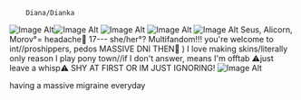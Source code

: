 
        Diana/Dianka
![Image Alt](https://64.media.tumblr.com/df2a61ca87a3b517930a6df9053b2d87/473928ea48888009-e5/s100x200/0f9dea48de823e46b58b96710c3ec84ea762ce0f.gifv)![Image Alt](https://64.media.tumblr.com/393be5c2ab61b8bb8b419e9037f72dd4/6f072ea04e7b6c72-aa/s100x200/d45ff0fc6a95c4f6782a943d73570d219aeb9523.gif) ![Image Alt](https://64.media.tumblr.com/c6ba30ca701f966c3a5c86fcd9842306/6f072ea04e7b6c72-42/s100x200/85eb8181bdc37429f4615e2d74db179a38a29fef.gifv) ![Image Alt](https://64.media.tumblr.com/43a344a41489cf6dd75db316bc9cb759/90c87e79a3a90476-27/s100x200/e91e4f9f2a322ea7ec5f97cc8e5176fb53944631.gifv) ![Image Alt](https://64.media.tumblr.com/a8005009908fe11ec7e3719a8c7ad9c0/6f072ea04e7b6c72-72/s100x200/74e388ab76e58e3220239ac9df751f21e47ccc8a.pnj)
Seus, Alicorn, Morov°= headache🩵
17--- she/her°? Multifandom!!! you're welcome to int//proshippers, pedos MASSIVE DNI THEN🚫 ) I love making skins/literally only reason I play pony town//if I don't answer, means I'm offtab ⚠️just leave a whisp⚠️ SHY AT FIRST OR IM JUST IGNORING!
![Image Alt](https://private-user-images.githubusercontent.com/176760935/357810140-137749d1-d481-4739-9333-230f61b140a7.gif?jwt=eyJhbGciOiJIUzI1NiIsInR5cCI6IkpXVCJ9.eyJpc3MiOiJnaXRodWIuY29tIiwiYXVkIjoicmF3LmdpdGh1YnVzZXJjb250ZW50LmNvbSIsImtleSI6ImtleTUiLCJleHAiOjE3MjM2Mzg2NTYsIm5iZiI6MTcyMzYzODM1NiwicGF0aCI6Ii8xNzY3NjA5MzUvMzU3ODEwMTQwLTEzNzc0OWQxLWQ0ODEtNDczOS05MzMzLTIzMGY2MWIxNDBhNy5naWY_WC1BbXotQWxnb3JpdGhtPUFXUzQtSE1BQy1TSEEyNTYmWC1BbXotQ3JlZGVudGlhbD1BS0lBVkNPRFlMU0E1M1BRSzRaQSUyRjIwMjQwODE0JTJGdXMtZWFzdC0xJTJGczMlMkZhd3M0X3JlcXVlc3QmWC1BbXotRGF0ZT0yMDI0MDgxNFQxMjI1NTZaJlgtQW16LUV4cGlyZXM9MzAwJlgtQW16LVNpZ25hdHVyZT01MTFiNzljMjBmN2U5YzFjOGJmYWU5YThjZGQ1Y2NmOTJhMmRhMjhiZGRmZDJkZTIzMTUzYWM3ZmFjYzY3ZDExJlgtQW16LVNpZ25lZEhlYWRlcnM9aG9zdCZhY3Rvcl9pZD0wJmtleV9pZD0wJnJlcG9faWQ9MCJ9.G_ABsX18IatBCkcovgifRb72CueivfZeBFzc2N8RKxY)





having a massive migraine everyday 